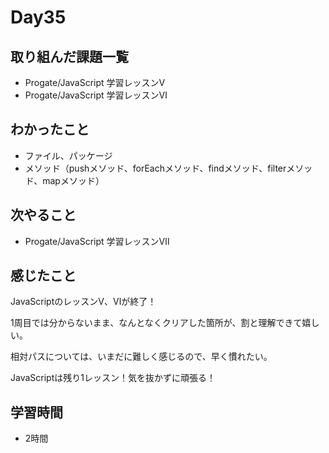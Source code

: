# Day35
## 取り組んだ課題一覧
- Progate/JavaScript 学習レッスンⅤ
- Progate/JavaScript 学習レッスンⅥ
## わかったこと
- ファイル、パッケージ
- メソッド（pushメソッド、forEachメソッド、findメソッド、filterメソッド、mapメソッド）
## 次やること
- Progate/JavaScript 学習レッスンⅦ
## 感じたこと
JavaScriptのレッスンⅤ、Ⅵが終了！
 
1周目では分からないまま、なんとなくクリアした箇所が、割と理解できて嬉しい。
 
相対パスについては、いまだに難しく感じるので、早く慣れたい。
 
JavaScriptは残り1レッスン！気を抜かずに頑張る！
## 学習時間
- 2時間
